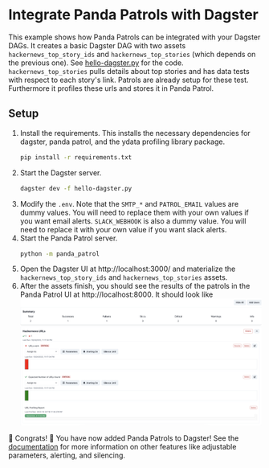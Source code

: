 # Integrate Panda Patrols with Dagster
This example shows how Panda Patrols can be integrated with your Dagster DAGs. It creates a basic Dagster DAG with two assets `hackernews_top_story_ids` and `hackernews_top_stories` (which depends on the previous one). See [hello-dagster.py](hello-dagster.py) for the code. `hackernews_top_stories` pulls details about top stories and has data tests with respect to each story's link. Patrols are already setup for these test. Furthermore it profiles these urls and stores it in Panda Patrol.

## Setup
1. Install the requirements. This installs the necessary dependencies for dagster, panda patrol, and the ydata profiling library package.
    ```bash
    pip install -r requirements.txt
    ```
2. Start the Dagster server.
    ```bash
    dagster dev -f hello-dagster.py
    ```
3. Modify the `.env`. Note that the `SMTP_*` and `PATROL_EMAIL` values are dummy values. You will need to replace them with your own values if you want email alerts. `SLACK_WEBHOOK` is also a dummy value. You will need to replace it with your own value if you want slack alerts.
4. Start the Panda Patrol server.
    ```bash
    python -m panda_patrol
    ```
5. Open the Dagster UI at http://localhost:3000/ and materialize the `hackernews_top_story_ids` and `hackernews_top_stories` assets.
6. After the assets finish, you should see the results of the patrols in the Panda Patrol UI at http://localhost:8000. It should look like
    ![Panda Patrol UI](result.png)

:tada: Congrats! :tada: You have now added Panda Patrols to Dagster! See the [documentation](https://github.com/aivanzhang/panda_patrol/wiki) for more information on other features like adjustable parameters, alerting, and silencing.